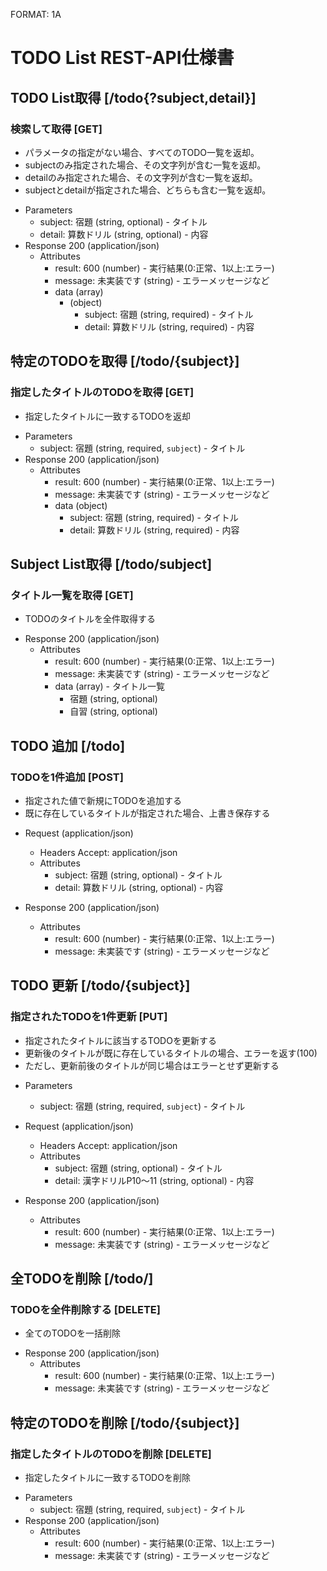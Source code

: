FORMAT: 1A

# TODO List REST-API仕様書

## TODO List取得 [/todo{?subject,detail}]

### 検索して取得 [GET]

* パラメータの指定がない場合、すべてのTODO一覧を返却。
* subjectのみ指定された場合、その文字列が含む一覧を返却。
* detailのみ指定された場合、その文字列が含む一覧を返却。
* subjectとdetailが指定された場合、どちらも含む一覧を返却。

+ Parameters 
    + subject: 宿題 (string, optional) - タイトル
    + detail: 算数ドリル (string, optional) - 内容
+ Response 200 (application/json)
    + Attributes
        + result: 600 (number) - 実行結果(0:正常、1以上:エラー)
        + message: 未実装です (string) - エラーメッセージなど
        + data (array)
            + (object)
                + subject: 宿題 (string, required) - タイトル
                + detail: 算数ドリル (string, required) - 内容

## 特定のTODOを取得 [/todo/{subject}]

### 指定したタイトルのTODOを取得 [GET]

* 指定したタイトルに一致するTODOを返却

+ Parameters 
    + subject: 宿題 (string, required, `subject`) - タイトル
+ Response 200 (application/json)
    + Attributes
        + result: 600 (number) - 実行結果(0:正常、1以上:エラー)
        + message: 未実装です (string) - エラーメッセージなど
        + data (object)
            + subject: 宿題 (string, required) - タイトル
            + detail: 算数ドリル (string, required) - 内容

## Subject List取得 [/todo/subject]

### タイトル一覧を取得 [GET]

* TODOのタイトルを全件取得する

+ Response 200 (application/json)
    + Attributes
        + result: 600 (number) - 実行結果(0:正常、1以上:エラー)
        + message: 未実装です (string) - エラーメッセージなど
        + data (array) - タイトル一覧
            + 宿題 (string, optional)
            + 自習 (string, optional)

## TODO 追加 [/todo]

### TODOを1件追加 [POST]

* 指定された値で新規にTODOを追加する
* 既に存在しているタイトルが指定された場合、上書き保存する

+ Request (application/json)
    + Headers
            Accept: application/json
    + Attributes
        + subject: 宿題 (string, optional) - タイトル
        + detail: 算数ドリル (string, optional) - 内容

+ Response 200 (application/json)
    + Attributes
        + result: 600 (number) - 実行結果(0:正常、1以上:エラー)
        + message: 未実装です (string) - エラーメッセージなど

## TODO 更新 [/todo/{subject}]

### 指定されたTODOを1件更新 [PUT]

* 指定されたタイトルに該当するTODOを更新する
* 更新後のタイトルが既に存在しているタイトルの場合、エラーを返す(100)
* ただし、更新前後のタイトルが同じ場合はエラーとせず更新する

+ Parameters 
    + subject: 宿題 (string, required, `subject`) - タイトル

+ Request (application/json)
    + Headers
            Accept: application/json
    + Attributes
        + subject: 宿題 (string, optional) - タイトル
        + detail: 漢字ドリルP10～11 (string, optional) - 内容

+ Response 200 (application/json)
    + Attributes
        + result: 600 (number) - 実行結果(0:正常、1以上:エラー)
        + message: 未実装です (string) - エラーメッセージなど

## 全TODOを削除 [/todo/]

### TODOを全件削除する [DELETE]

* 全てのTODOを一括削除

+ Response 200 (application/json)
    + Attributes
        + result: 600 (number) - 実行結果(0:正常、1以上:エラー)
        + message: 未実装です (string) - エラーメッセージなど

## 特定のTODOを削除 [/todo/{subject}]

### 指定したタイトルのTODOを削除 [DELETE]

* 指定したタイトルに一致するTODOを削除

+ Parameters 
    + subject: 宿題 (string, required, `subject`) - タイトル
+ Response 200 (application/json)
    + Attributes
        + result: 600 (number) - 実行結果(0:正常、1以上:エラー)
        + message: 未実装です (string) - エラーメッセージなど
